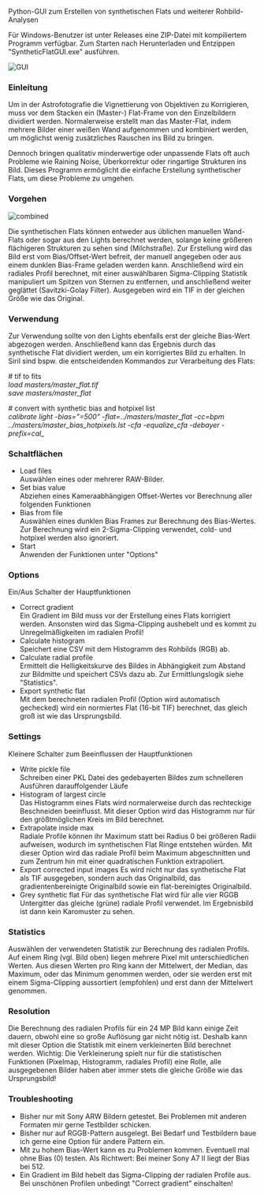 Python-GUI zum Erstellen von synthetischen Flats und weiterer Rohbild-Analysen

Für Windows-Benutzer ist unter Releases eine ZIP-Datei mit kompiliertem Programm verfügbar. Zum Starten nach Herunterladen und Entzippen "SyntheticFlatGUI.exe" ausführen.

![GUI](https://github.com/NablaDeltaPsi/syntheticflatgui/assets/98178269/b42a6961-fcb4-4582-83b8-781a18a2a3e7)

### Einleitung
 
Um in der Astrofotografie die Vignettierung von Objektiven zu Korrigieren, muss vor dem Stacken ein (Master-) Flat-Frame von den Einzelbildern dividiert werden. Normalerweise erstellt man das Master-Flat, indem mehrere Bilder einer weißen Wand aufgenommen und kombiniert werden, um möglichst wenig zusätzliches Rauschen ins Bild zu bringen.

Dennoch bringen qualitativ minderwertige oder unpassende Flats oft auch Probleme wie Raining Noise, Überkorrektur oder ringartige Strukturen ins Bild. Dieses Programm ermöglicht die einfache Erstellung synthetischer Flats, um diese Probleme zu umgehen.

### Vorgehen

![combined](https://github.com/NablaDeltaPsi/syntheticflatgui/assets/98178269/a86f590c-fc2e-45e7-8022-476037b45724)

Die synthetischen Flats können entweder aus üblichen manuellen Wand-Flats oder sogar aus den Lights berechnet werden, solange keine größeren flächigeren Strukturen zu sehen sind (Milchstraße). Zur Erstellung wird das Bild erst vom Bias/Offset-Wert befreit, der manuell angegeben oder aus einem dunklen Bias-Frame geladen werden kann. Anschließend wird ein radiales Profil berechnet, mit einer auswählbaren Sigma-Clipping Statistik manipuliert um Spitzen von Sternen zu entfernen, und anschließend weiter geglättet (Savitzki-Golay Filter). Ausgegeben wird ein TIF in der gleichen Größe wie das Original.

### Verwendung

Zur Verwendung sollte von den Lights ebenfalls erst der gleiche Bias-Wert abgezogen werden. Anschließend kann das Ergebnis durch das synthetische Flat dividiert werden, um ein korrigiertes Bild zu erhalten. In Siril sind bspw. die entscheidenden Kommandos zur Verarbeitung des Flats:

\# tif to fits  
*load masters/master_flat.tif  
save masters/master_flat*  

\# convert with synthetic bias and hotpixel list  
*calibrate light -bias="=500" -flat=../masters/master_flat -cc=bpm ../masters/master_bias_hotpixels.lst -cfa -equalize_cfa -debayer -prefix=cal_*

### Schaltflächen
- Load files  
Auswählen eines oder mehrerer RAW-Bilder.
- Set bias value  
Abziehen eines Kameraabhängigen Offset-Wertes vor Berechnung aller folgenden Funktionen
- Bias from file  
Auswählen eines dunklen Bias Frames zur Berechnung des Bias-Wertes. Zur Berechnung wird ein 2-Sigma-Clipping verwendet, cold- und hotpixel werden also ignoriert.
- Start  
Anwenden der Funktionen unter "Options" 

### Options
Ein/Aus Schalter der Hauptfunktionen
- Correct gradient  
Ein Gradient im Bild muss vor der Erstellung eines Flats korrigiert werden. Ansonsten wird das Sigma-Clipping aushebelt und es kommt zu Unregelmäßigkeiten im radialen Profil!
- Calculate histogram  
Speichert eine CSV mit dem Histogramm des Rohbilds (RGB) ab.
- Calculate radial profile  
Ermittelt die Helligkeitskurve des Bildes in Abhängigkeit zum Abstand zur Bildmitte und speichert CSVs dazu ab. Zur Ermittlungslogik siehe "Statistics".
- Export synthetic flat  
Mit dem berechneten radialen Profil (Option wird automatisch gechecked) wird ein normiertes Flat (16-bit TIF) berechnet, das gleich groß ist wie das Ursprungsbild.

### Settings
Kleinere Schalter zum Beeinflussen der Hauptfunktionen
- Write pickle file  
Schreiben einer PKL Datei des gedebayerten Bildes zum schnelleren Ausführen darauffolgender Läufe
- Histogram of largest circle  
Das Histogramm eines Flats wird normalerweise durch das rechteckige Beschneiden beeinflusst. Mit dieser Option wird das Histogramm nur für den größtmöglichen Kreis im Bild berechnet.
- Extrapolate inside max  
Radiale Profile können ihr Maximum statt bei Radius 0 bei größeren Radii aufweisen, wodurch im synthetischen Flat Ringe entstehen würden. Mit dieser Option wird das radiale Profil beim Maximum abgeschnitten und zum Zentrum hin mit einer quadratischen Funktion extrapoliert.
- Export corrected input images
Es wird nicht nur das synthetische Flat als TIF ausgegeben, sondern auch das Originalbild, das gradientenbereinigte Originalbild sowie ein flat-bereinigtes Originalbild.
- Grey synthetic flat
Für das synthetische Flat wird für alle vier RGGB Untergitter das gleiche (grüne) radiale Profil verwendet. Im Ergebnisbild ist dann kein Karomuster zu sehen.

### Statistics
Auswählen der verwendeten Statistik zur Berechnung des radialen Profils. Auf einem Ring (vgl. Bild oben) liegen mehrere Pixel mit unterschiedlichen Werten. Aus diesen Werten pro Ring kann der Mittelwert, der Median, das Maximum, oder das Minimum genommen werden, oder sie werden erst mit einem Sigma-Clipping aussortiert (empfohlen) und erst dann der Mittelwert genommen.

### Resolution
Die Berechnung des radialen Profils für ein 24 MP Bild kann einige Zeit dauern, obwohl eine so große Auflösung gar nicht nötig ist. Deshalb kann mit dieser Option die Statistik mit einem verkleinerten Bild berechnet werden. Wichtig: Die Verkleinerung spielt nur für die statistischen Funktionen (Pixelmap, Histogramm, radiales Profil) eine Rolle, alle ausgegebenen Bilder haben aber immer stets die gleiche Größe wie das Ursprungsbild! 

### Troubleshooting
- Bisher nur mit Sony ARW Bildern getestet. Bei Problemen mit anderen Formaten mir gerne Testbilder schicken.
- Bisher nur auf RGGB-Pattern ausgelegt. Bei Bedarf und Testbildern baue ich gerne eine Option für andere Pattern ein.
- Mit zu hohem Bias-Wert kann es zu Problemen kommen. Eventuell mal ohne Bias (0) testen. Als Richtwert: Bei meiner Sony A7 II liegt der Bias bei 512.
- Ein Gradient im Bild hebelt das Sigma-Clipping der radialen Profile aus. Bei unschönen Profilen unbedingt "Correct gradient" einschalten!

